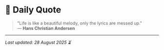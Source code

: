 # 📜 Daily Quote

> "Life is like a beautiful melody, only the lyrics are messed up."  
> — **Hans Christian Andersen**

---

_Last updated: 28 August 2025 ⏳_
